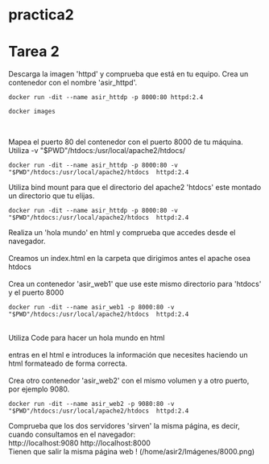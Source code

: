 # practica2
# Tarea 2

Descarga la imagen 'httpd' y comprueba que está en tu equipo.
Crea un contenedor con el nombre 'asir_httpd'.

~~~
docker run -dit --name asir_httdp -p 8000:80 httpd:2.4
~~~

~~~
docker images
~~~
<br/>

Mapea el puerto 80 del contenedor con el puerto 8000 de tu máquina.
<br/>
Utiliza -v "$PWD"/htdocs:/usr/local/apache2/htdocs/
<br/>
~~~
docker run -dit --name asir_httdp -p 8000:80 -v "$PWD"/htdocs:/usr/local/apache2/htdocs  httpd:2.4
~~~
Utiliza bind mount para que el directorio del apache2 'htdocs' este montado un directorio que tu elijas.
<br/>
~~~
docker run -dit --name asir_httdp -p 8000:80 -v "$PWD"/htdocs:/usr/local/apache2/htdocs  httpd:2.4
~~~
Realiza un 'hola mundo' en html y comprueba que accedes desde el navegador.
<br/>
<br/>
Creamos un index.html en la carpeta que dirigimos antes el apache osea htdocs
<br/>
<br/>
Crea un contenedor 'asir_web1' que use este mismo directorio para 'htdocs' y el puerto 8000
<br/>
~~~
docker run -dit --name asir_web1 -p 8000:80 -v "$PWD"/htdocs:/usr/local/apache2/htdocs  httpd:2.4
~~~
<br/>
Utiliza Code para hacer un hola mundo en html
<br/>
<br/>
entras en el html e introduces la información que necesites haciendo un html formateado de forma correcta.
<br/>
<br/>
Crea otro contenedor 'asir_web2' con el mismo volumen y a otro puerto, por ejemplo 9080.
<br/>

~~~
docker run -dit --name asir_web2 -p 9080:80 -v "$PWD"/htdocs:/usr/local/apache2/htdocs  httpd:2.4  
~~~


Comprueba que los dos servidores 'sirven' la misma página, es decir, cuando consultamos en el navegador:
<br/>
http://localhost:9080 
http://localhost:8000
<br/>
Tienen que salir la misma página web
! (/home/asir2/Imágenes/8000.png)